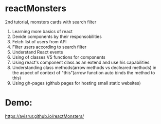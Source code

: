 # reactMonsters
2nd tutorial, monsters cards with search filter

1. Learning more basics of react
2. Devide components by their responsobilities
3. Fetch list of users from API
4. Filter users according to search filter
5. Understand React events
6. Using of classes VS functions for components
7. Using react's component class as an extend and use his capabilities
8. Understanding class methods(arrow methods vs decleared methods) in the aspect of context of "this"(arrow function auto binds the method to this)
9. Using gh-pages (github pages for hosting small static websites)


# Demo:
https://avisrur.github.io/reactMonsters/
